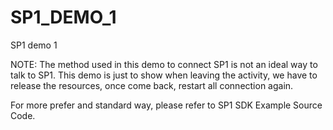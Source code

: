 # SP1_DEMO_1
SP1 demo 1

NOTE: The method used in this demo to connect SP1 is not an ideal way to talk to SP1.
This demo is just to show when leaving the activity, we have to release the resources, once come back, restart all connection again.

For more prefer and standard way, please refer to SP1 SDK Example Source Code.
